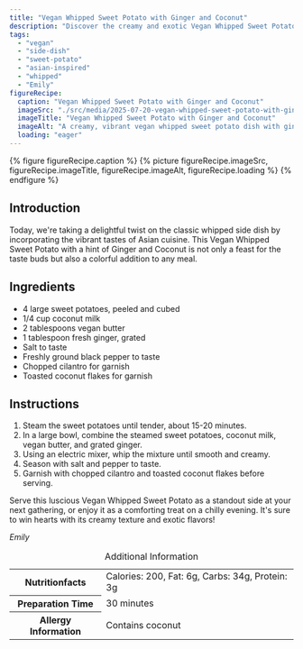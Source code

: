 ```yaml
---
title: "Vegan Whipped Sweet Potato with Ginger and Coconut"
description: "Discover the creamy and exotic Vegan Whipped Sweet Potato with Ginger and Coconut, blending traditional textures with bold Asian flavors."
tags:
  - "vegan"
  - "side-dish"
  - "sweet-potato"
  - "asian-inspired"
  - "whipped"
  - "Emily"
figureRecipe: 
  caption: "Vegan Whipped Sweet Potato with Ginger and Coconut"
  imageSrc: "./src/media/2025-07-20-vegan-whipped-sweet-potato-with-ginger-and-coconut-1323.png"
  imageTitle: "Vegan Whipped Sweet Potato with Ginger and Coconut"
  imageAlt: "A creamy, vibrant vegan whipped sweet potato dish with ginger and coconut, garnished with cilantro and toasted coconut flakes, on a minimalistic table setting."
  loading: "eager"
---
```


{% figure figureRecipe.caption %}
{% picture figureRecipe.imageSrc, figureRecipe.imageTitle, figureRecipe.imageAlt, figureRecipe.loading %}
{% endfigure %}

## Introduction

Today, we're taking a delightful twist on the classic whipped side dish by incorporating the vibrant tastes of Asian cuisine. This Vegan Whipped Sweet Potato with a hint of Ginger and Coconut is not only a feast for the taste buds but also a colorful addition to any meal.

## Ingredients

- 4 large sweet potatoes, peeled and cubed
- 1/4 cup coconut milk
- 2 tablespoons vegan butter
- 1 tablespoon fresh ginger, grated
- Salt to taste
- Freshly ground black pepper to taste
- Chopped cilantro for garnish
- Toasted coconut flakes for garnish

## Instructions

1. Steam the sweet potatoes until tender, about 15-20 minutes.
2. In a large bowl, combine the steamed sweet potatoes, coconut milk, vegan butter, and grated ginger.
3. Using an electric mixer, whip the mixture until smooth and creamy.
4. Season with salt and pepper to taste.
5. Garnish with chopped cilantro and toasted coconut flakes before serving.

Serve this luscious Vegan Whipped Sweet Potato as a standout side at your next gathering, or enjoy it as a comforting treat on a chilly evening. It's sure to win hearts with its creamy texture and exotic flavors!

*Emily*

<table><caption class='sr-only'>Additional Information</caption><tr><th>Nutritionfacts</th><td>Calories: 200, Fat: 6g, Carbs: 34g, Protein: 3g&nbsp;</td></tr><tr><th>Preparation Time</th><td>30 minutes&nbsp;</td></tr><tr><th>Allergy Information</th><td>Contains coconut&nbsp;</td></tr></table>

